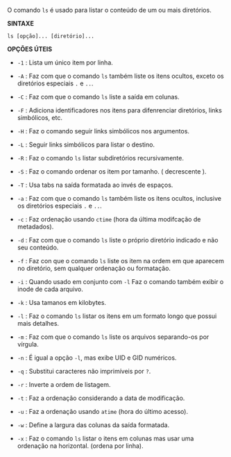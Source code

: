 O comando `ls` é usado para listar o conteúdo de um ou mais diretórios.

**SINTAXE**
```
ls [opção]... [diretório]...
```

**OPÇÕES ÚTEIS**

- `-1` : Lista um único item por linha.

- `-A` : Faz com que o comando `ls` também liste os itens ocultos, exceto os diretórios especiais `.` e `..`.

- `-C` : Faz com que o comando `ls` liste a saída em colunas.

- `-F` : Adiciona identificadores nos itens para difenrenciar diretórios, links simbólicos, etc.

- `-H` : Faz o comando seguir links simbólicos nos argumentos.

- `-L` : Seguir links simbólicos para listar o destino.

- `-R` : Faz o comando `ls` listar subdiretórios recursivamente.

- `-S` : Faz o comando ordenar os item por tamanho. ( decrescente ).

- `-T` : Usa tabs na saída formatada ao invés de espaços.

- `-a` : Faz com que o comando `ls` também liste os itens ocultos, inclusive os diretórios especiais `.` e `..`.

- `-c` : Faz ordenação usando `ctime` (hora da última modifcação de metadados).

- `-d` : Faz com que o comando `ls` liste o próprio diretório indicado e não seu conteúdo.

- `-f` : Faz con que o comando `ls` liste os item na ordem em que aparecem no diretório, sem qualquer ordenação ou formatação.

- `-i` : Quando usado em conjunto com `-l` Faz o comando também exibir o inode de cada arquivo.

- `-k` : Usa tamanos em kilobytes.

- `-l` : Faz o comando `ls` listar os itens em um formato longo que possui mais detalhes.

- `-m` : Faz com que o comando `ls` liste os arquivos separando-os por vírgula.

- `-n` : É igual a opção `-l`, mas exibe UID e GID numéricos.

- `-q` : Substitui caracteres não imprimíveis por `?`.

- `-r` : Inverte a ordem de listagem.

- `-t` : Faz a ordenação considerando a data de modificação.

- `-u` : Faz a ordenação usando `atime` (hora do último acesso).

- `-w` : Define a largura das colunas da saída formatada.

- `-x` : Faz o comando `ls` listar o itens em colunas mas usar uma ordenação na horizontal. (ordena por linha).